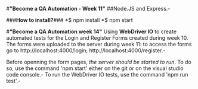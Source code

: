 #**"Become a QA Automation - Week 11"**
##Node.JS and Express.-

###**How to install?**###
*$ npm install 
*$ npm start

#**"Become a QA Automation week 14"** 
Using **WebDriver IO** to create automated tests for the Login and Register Forms created during week 10. The forms were uploaded to the server during week 11: to access the forms go to http://localhost:4000/login; http://localhost:4000/register.-

Before openning the form pages, *the server should be started to run*. To do so, use the command 'npm start' either on the git or on the visual studio code console.-
To run the WebDriver IO tests, use the command 'npm run test'.-
